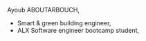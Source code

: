 Ayoub ABOUTARBOUCH,

- Smart & green building engineer,
- ALX Software engineer bootcamp student,



<!---
itsmeYO92/itsmeYO92 is a ✨ special ✨ repository because its `README.md` (this file) appears on your GitHub profile.
You can click the Preview link to take a look at your changes.
--->
